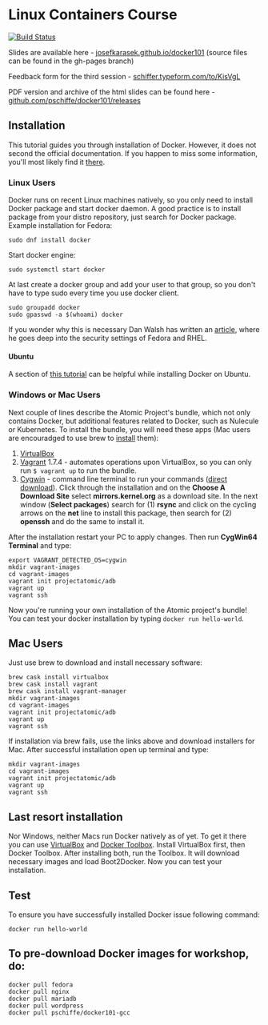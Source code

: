 # Linux Containers Course

[![Build Status](https://travis-ci.org/pschiffe/docker101.svg)](https://travis-ci.org/pschiffe/docker101)

Slides are available here - [josefkarasek.github.io/docker101](https://josefkarasek.github.io/docker101/) (source files can be found in the gh-pages branch)

Feedback form for the third session - [schiffer.typeform.com/to/KisVgL](https://schiffer.typeform.com/to/KisVgL)

PDF version and archive of the html slides can be found here - [github.com/pschiffe/docker101/releases](https://github.com/pschiffe/docker101/releases)

## Installation
This tutorial guides you through installation of Docker. However, it does not second the official documentation. If you happen to miss some information, you'll most likely find it [there](http://docs.docker.com/).

### Linux Users
Docker runs on recent Linux machines natively, so you only need to install Docker package and start docker daemon. A good practice is to install package from your distro repository, just search for Docker package.  Example installation for Fedora:
```
sudo dnf install docker
```
Start docker engine:
```
sudo systemctl start docker
```
At last create a docker group and add your user to that group, so you don't have to type sudo every time you use docker client.
```
sudo groupadd docker
sudo gpasswd -a $(whoami) docker
```
If you wonder why this is necessary Dan Walsh has written an [article](http://www.projectatomic.io/blog/2015/08/why-we-dont-let-non-root-users-run-docker-in-centos-fedora-or-rhel/), where he goes deep into the security settings of Fedora and RHEL.

#### Ubuntu
A section of [this tutorial](https://www.digitalocean.com/community/tutorials/how-to-dockerise-and-deploy-multiple-wordpress-applications-on-ubuntu) can be helpful while installing Docker on Ubuntu.

### Windows or Mac Users
Next couple of lines describe the Atomic Project's bundle, which not only contains Docker, but additional features related to Docker, such as Nulecule or Kubernetes. To install the bundle, you will need these apps (Mac users are encouradged to use brew to [install](#mac_users) them):

1. [VirtualBox](https://www.virtualbox.org/wiki/Downloads) 
2. [Vagrant](https://releases.hashicorp.com/vagrant/1.7.4/vagrant_1.7.4.msi) 1.7.4 - automates operations upon VirtualBox, so you can only run `$ vagrant up` to run the bundle.
3. [Cygwin](https://www.cygwin.com/) - command line terminal to run your commands ([direct download](https://www.cygwin.com/setup-x86_64.exe)). Click through the installation and on the **Choose A Download Site** select **mirrors.kernel.org** as a download site. In the next window (**Select packages**) search for (1) **rsync** and click on the cycling arrows on the **net** line to install this package, then search for (2) **openssh** and do the same to install it.

After the installation restart your PC to apply changes. Then run **CygWin64 Terminal** and type:
```
export VAGRANT_DETECTED_OS=cygwin
mkdir vagrant-images
cd vagrant-images
vagrant init projectatomic/adb
vagrant up
vagrant ssh
```
Now you're running your own installation of the Atomic project's bundle! You can test your docker installation by typing `docker run hello-world`.

## <a name="mac_users"></a>Mac Users
Just use brew to download and install necessary software:
```
brew cask install virtualbox
brew cask install vagrant
brew cask install vagrant-manager
mkdir vagrant-images
cd vagrant-images
vagrant init projectatomic/adb
vagrant up
vagrant ssh
```
If installation via brew fails, use the links above and download installers for Mac.
After successful installation open up terminal and type:
```
mkdir vagrant-images
cd vagrant-images
vagrant init projectatomic/adb
vagrant up
vagrant ssh
```

## Last resort installation
Nor Windows, neither Macs run Docker natively as of yet. To get it there you can use [VirtualBox](https://www.virtualbox.org/wiki/Downloads) and [Docker Toolbox](https://www.docker.com/toolbox). Install VirtualBox first, then Docker Toolbox. After installing both, run the Toolbox. It will download necessary images and load Boot2Docker. Now you can test your installation.

## Test
To ensure you have successfully installed Docker issue following command:
```
docker run hello-world
```

## To pre-download Docker images for workshop, do:
```
docker pull fedora
docker pull nginx
docker pull mariadb
docker pull wordpress
docker pull pschiffe/docker101-gcc
```
